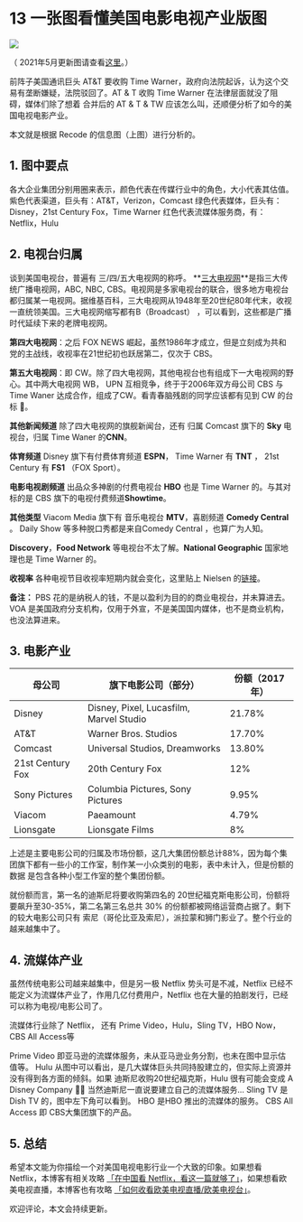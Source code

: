 # 13 一张图看懂美国电影电视产业版图


 ![](https://cdn.shuziyimin.org/blog-13-01-1565527849.jpeg)

（ 2021年5月更新图请查看[这里](https://www.vox.com/2018/1/23/16905844/media-landscape-verizon-amazon-comcast-disney-fox-relationships-chart)。）

 前阵子美国通讯巨头 AT&T 要收购 Time Warner，政府向法院起诉，认为这个交易有垄断嫌疑，法院驳回了。AT & T 收购 Time Warner 在法律层面就没了阻碍，媒体们除了想着 合并后的 AT & T & TW 应该怎么叫，还顺便分析了如今的美国电视电影产业。
 
 本文就是根据 Recode 的信息图（上图）进行分析的。

## 1. 图中要点
 
 各大企业集团分别用圈来表示，颜色代表在传媒行业中的角色，大小代表其估值。
 紫色代表渠道，巨头有：AT&T，Verizon，Comcast
 绿色代表媒体，巨头有：Disney，21st Century Fox，Time Warner
 红色代表流媒体服务商，有：Netflix，Hulu
 
## 2. 电视台归属
 
谈到美国电视台，普遍有 三/四/五大电视网的称呼。
**[三大电视网](https://en.wikipedia.org/wiki/Big_Three_television_networks)**是指三大传统广播电视网，ABC, NBC, CBS。电视网是多家电视台的联合，很多地方电视台都归属某一电视网。据维基百科，三大电视网从1948年至20世纪80年代末，收视一直统领美国。三大电视网缩写都有B（Broadcast） ，可以看到，这些都是广播时代延续下来的老牌电视网。

**第四大电视网**：之后 FOX NEWS 崛起，虽然1986年才成立，但是立刻成为共和党的主战线，收视率在21世纪初也跃居第二，仅次于 CBS。

**第五大电视网**：即 CW。除了四大电视网，其他电视台也有组成下一大电视网的野心。其中两大电视网 WB， UPN 互相竞争，终于于2006年双方母公司 CBS 与 Time Waner 达成合作，组成了CW。看青春脑残剧的同学应该都有见到 CW 的台标 🙈。

**其他新闻频道**
除了四大电视网的旗舰新闻台，还有 归属 Comcast 旗下的 **Sky** 电视台，归属  Time Waner 的**CNN**。

**体育频道**
Disney 旗下有付费体育频道 **ESPN**， Time Warner 有 **TNT** ， 21st Century 有 **FS1** （FOX Sport）。

**电影电视剧频道**
出品众多神剧的付费电视台 **HBO** 也是  Time Warner 的。与其对标的是 CBS 旗下的电视付费频道**Showtime**。

**其他类型**
Viacom Media 旗下有 音乐电视台 **MTV**，喜剧频道 **Comedy Central** 。 Daily Show 等多种脱口秀都是来自Comedy Central ，也算广为人知。

**Discovery**，**Food Network** 等电视台不太了解。**National Geographic** 国家地理也是 Time Warner 的。

**收视率**
各种电视节目收视率短期内就会变化，这里贴上 Nielsen 的[链接](http://www.nielsen.com/us/en/top10s.html)。

**备注：**
PBS 花的是纳税人的钱，不是以盈利为目的的商业电视台，并未算进去。
VOA 是美国政府分支机构，仅用于外宣，不是美国国内媒体，也不是商业机构，也没法算进来。

## 3. 电影产业



| 母公司 | 旗下电影公司（部分） | 份额（2017年） |
| --- | --- | --- |
| Disney | Disney, Pixel, Lucasfilm, Marvel Studio | 21.78% |
| AT&T | Warner Bros. Studios | 17.70% |
| Comcast | Universal Studios, Dreamworks | 13.80% |
| 21st Century Fox | 20th Century Fox | 12% |
| Sony Pictures | Columbia Pictures, Sony Pictures | 9.95% |
| Viacom | Paeamount | 4.79% |
| Lionsgate | Lionsgate Films | 8% |

上述是主要电影公司的归属及市场份额，这几大集团份额总计88%，因为每个集团旗下都有一些小的工作室，制作某一小众类别的电影，表中未计入，但是份额的数据 是包含各种小型工作室的整个集团份额。

就份额而言，第一名的迪斯尼将要收购第四名的 20世纪福克斯电影公司，份额将要飙升至30-35%，第二名第三名总共 30% 的份额都被网络运营商占据了。剩下的较大电影公司只有 索尼（哥伦比亚及索尼），派拉蒙和狮门影业了。整个行业的越来越集中了。

## 4. 流媒体产业

虽然传统电影公司越来越集中，但是另一极 Netflix 势头可是不减，Netflix 已经不能定义为流媒体产业了，作用几亿付费用户，Netflix 也在大量的拍剧发行，已经可以称为电视/电影公司了。

流媒体行业除了 Netflix， 还有 Prime Video，Hulu，Sling TV，HBO Now，CBS All Access等
 
Prime Video 即亚马逊的流媒体服务，未从亚马逊业务分割，也未在图中显示估值等。
Hulu 从图中可以看出，是几大媒体巨头共同持股建立的，但实际上资源并没有得到各方面的倾斜。如果 迪斯尼收购20世纪福克斯，Hulu 很有可能会变成 A Disney Company 🤦‍♂️ 当然迪斯尼一直说要建立自己的流媒体服务...
Sling TV 是 Dish TV 的，图中左下角可以看到。
HBO 是HBO 推出的流媒体的服务。
CBS All Access 即 CBS大集团旗下的产品。

## 5. 总结

希望本文能为你描绘一个对美国电视电影行业一个大致的印象。如果想看Netflix，本博客有相关攻略 [「在中国看 Netflix，看这一篇就够了」](https://blog.shuziyimin.org/16)，如果想看欧美电视直播，本博客也有攻略  [「如何收看欧美电视直播/欧美电视台」](https://blog.shuziyimin.org/34)。

欢迎评论，本文会持续更新。